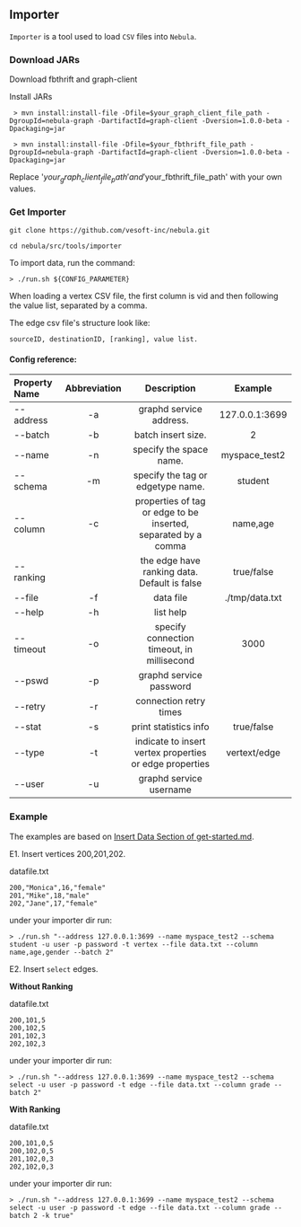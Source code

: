 
## Importer

`Importer` is a tool used to load `CSV` files into `Nebula`.

### Download JARs

<!-- to be replaced after Nexus MVN repo being set -->
Download fbthrift and graph-client

Install JARs

```
 > mvn install:install-file -Dfile=$your_graph_client_file_path -DgroupId=nebula-graph -DartifactId=graph-client -Dversion=1.0.0-beta -Dpackaging=jar

 > mvn install:install-file -Dfile=$your_fbthrift_file_path -DgroupId=nebula-graph -DartifactId=graph-client -Dversion=1.0.0-beta -Dpackaging=jar
```

Replace '$your_graph_client_file_path' and '$your_fbthrift_file_path' with your own values.

### Get Importer

```
git clone https://github.com/vesoft-inc/nebula.git

cd nebula/src/tools/importer
```

To import data, run the command:

```
> ./run.sh ${CONFIG_PARAMETER}
```

When loading a vertex CSV file, the first column is vid and then following the value list, separated by a comma.

The edge csv file's structure look like: 

```
sourceID, destinationID, [ranking], value list.
```

#### Config reference:

|Property Name  | Abbreviation |  Description| Example |
|:----|:----:|:----:|:----:|
|--address        | -a            | graphd service address.| 127.0.0.1:3699 |
|--batch          | -b            | batch insert size.|2|
|--name           | -n            | specify the space name.| myspace_test2 |
|--schema         | -m            | specify the tag or edgetype name.| student |
|--column         | -c            | properties of tag or edge to be inserted, separated by a comma | name,age |
|--ranking        |             | the edge have ranking data. Default is false| true/false|
|--file           | -f            | data file| ./tmp/data.txt |
|--help           | -h            | list help||
|--timeout        | -o            | specify connection timeout, in millisecond| 3000 |
|--pswd           | -p            | graphd service password||
|--retry          | -r            | connection retry times||
|--stat           | -s            | print statistics info| true/false |
|--type           | -t            | indicate to insert vertex properties or edge properties| vertext/edge|
|--user           | -u            | graphd service username||

### Example

The examples are based on [Insert Data Section of get-started.md](../../../docs/get-started.md#insert-data).

E1. Insert vertices 200,201,202.

datafile.txt

```
200,"Monica",16,"female"
201,"Mike",18,"male"
202,"Jane",17,"female"
```

under your importer dir run:
```
> ./run.sh "--address 127.0.0.1:3699 --name myspace_test2 --schema student -u user -p password -t vertex --file data.txt --column name,age,gender --batch 2"
```

E2. Insert `select` edges.

**Without Ranking**

datafile.txt

```
200,101,5
200,102,5
201,102,3
202,102,3
```


under your importer dir run:

```
> ./run.sh "--address 127.0.0.1:3699 --name myspace_test2 --schema select -u user -p password -t edge --file data.txt --column grade --batch 2"
```

**With Ranking**

datafile.txt

```
200,101,0,5
200,102,0,5
201,102,0,3
202,102,0,3
```


under your importer dir run:

```
> ./run.sh "--address 127.0.0.1:3699 --name myspace_test2 --schema select -u user -p password -t edge --file data.txt --column grade --batch 2 -k true"
```
